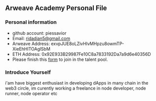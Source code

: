 ## Arweave Academy Personal File

### Personal information

- github account: piessavior
- Email: ridadian5@gmail.com
- Arweave Address: exvpJUE8oLZivHlvMHpzu8owmTP-XieEhHlTOAglSbM
- ETH Address: 0x92E933B29987Fe10C8a7833192Da7a9d6e40356D
- Please finish this [form](https://docs.google.com/forms/d/e/1FAIpQLSfWA5fIIcBgmRppm3jNz5vmf9Mai_QMVil-2pO4r7YKn_Zhtw/viewform?usp=sf_link) to join in the talent pool.

### Introduce Yourself
 i'am have biggest enthusiast in developing dApps in many chain in the web3 circle, im curently working a freelance in node developer, node runner, node operator etc